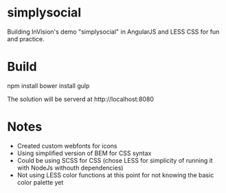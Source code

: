# simplysocial

Building InVision's demo "simplysocial" in AngularJS and LESS CSS for fun and practice.


# Build

npm install
bower install
gulp

The solution will be serverd at http://localhost:8080


# Notes
- Created custom webfonts for icons
- Using simplified version of BEM for CSS syntax
- Could be using SCSS for CSS (chose LESS for simplicity of running it with NodeJs withouth dependencies)
- Not using LESS color functions at this point for not knowing the basic color palette yet
